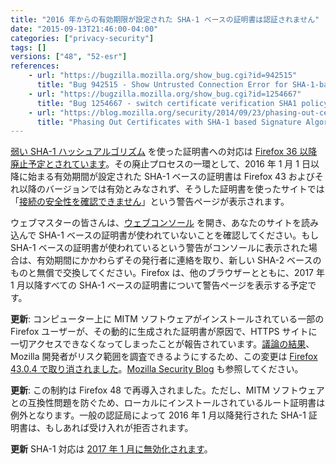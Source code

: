 ```yaml
---
title: "2016 年からの有効期限が設定された SHA-1 ベースの証明書は認証されません"
date: "2015-09-13T21:46:00-04:00"
categories: ["privacy-security"]
tags: []
versions: ["48", "52-esr"]
references:
    - url: "https://bugzilla.mozilla.org/show_bug.cgi?id=942515"
      title: "Bug 942515 - Show Untrusted Connection Error for SHA-1-based SSL certificates with notBefore >= 2016-01-01"
    - url: "https://bugzilla.mozilla.org/show_bug.cgi?id=1254667"
      title: "Bug 1254667 - switch certificate verification SHA1 policy to \"allow for locally-installed roots\""
    - url: "https://blog.mozilla.org/security/2014/09/23/phasing-out-certificates-with-sha-1-based-signature-algorithms/"
      title: "Phasing Out Certificates with SHA-1 based Signature Algorithms"
---
```

[弱い SHA-1 ハッシュアルゴリズム](https://developer.mozilla.org/docs/Web/Security/Weak_Signature_Algorithm) を使った証明書への対応は [Firefox 36 以降廃止予定とされています](https://www.fxsitecompat.dev/ja/docs/2014/sha-1-support-has-been-deprecated/)。その廃止プロセスの一環として、<time datetime="2016-01-01">2016 年 1 月 1 日</time>以降に始まる有効期間が設定された SHA-1 ベースの証明書は Firefox 43 およびそれ以降のバージョンでは有効とみなされず、そうした証明書を使ったサイトでは「[接続の安全性を確認できません](https://support.mozilla.org/kb/connection-untrusted-error-message)」という警告ページが表示されます。

ウェブマスターの皆さんは、[ウェブコンソール](https://developer.mozilla.org/docs/Tools/Web_Console) を開き、あなたのサイトを読み込んで SHA-1 ベースの証明書が使われていないことを確認してください。もし SHA-1 ベースの証明書が使われているという警告がコンソールに表示された場合は、有効期間にかかわらずその発行者に連絡を取り、新しい SHA-2 ベースのものと無償で交換してください。Firefox は、他のブラウザーとともに、<time datetime="2017-01">2017 年 1 月</time>以降すべての SHA-1 ベースの証明書について警告ページを表示する予定です。

**更新**: コンピューター上に MITM ソフトウェアがインストールされている一部の Firefox ユーザーが、その動的に生成された証明書が原因で、HTTPS サイトに一切アクセスできなくなってしまったことが報告されています。[議論の結果](https://groups.google.com/d/topic/mozilla.dev.platform/ZNKxYgIk_Sg/discussion)、Mozilla 開発者がリスク範囲を調査できるようにするため、この変更は [Firefox 43.0.4 で取り消されました](https://bugzilla.mozilla.org/show_bug.cgi?id=1236975)。[Mozilla Security Blog](https://blog.mozilla.org/security/2016/01/06/man-in-the-middle-interfering-with-increased-security/) も参照してください。

**更新**: この制約は Firefox 48 で再導入されました。ただし、MITM ソフトウェアとの互換性問題を防ぐため、ローカルにインストールされているルート証明書は例外となります。一般の認証局によって 2016 年 1 月以降発行された SHA-1 証明書は、もしあれば受け入れが拒否されます。

**更新** SHA-1 対応は [2017 年 1 月に無効化されます](https://www.fxsitecompat.dev/ja/docs/2016/sha-1-certificates-issued-by-public-ca-will-no-longer-be-accepted/)。
